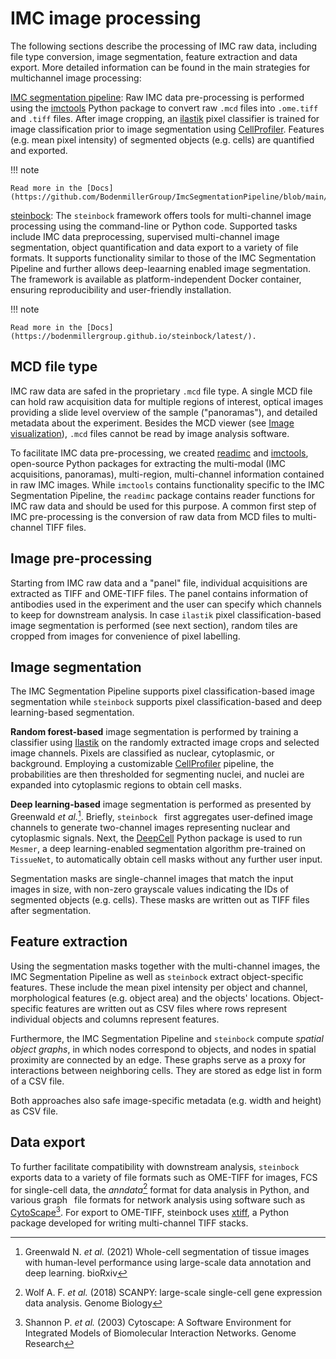 # IMC image processing

The following sections describe the processing of IMC raw data, including file type conversion, image segmentation, feature extraction and data export.
More detailed information can be found in the main strategies for multichannel image processing:

[IMC segmentation pipeline](https://github.com/BodenmillerGroup/ImcSegmentationPipeline): Raw IMC data pre-processing is performed using the 
[imctools](https://github.com/BodenmillerGroup/imctools) Python package to convert raw `.mcd` files into `.ome.tiff` and `.tiff` files.
After image cropping, an [ilastik](https://www.ilastik.org/) pixel classifier is trained for image classification prior to image segmentation 
using [CellProfiler](https://cellprofiler.org/). Features (e.g. mean pixel intensity) of segmented objects (e.g. cells) are quantified and
exported. 

!!! note
    
    Read more in the [Docs](https://github.com/BodenmillerGroup/ImcSegmentationPipeline/blob/main/scripts/imc_preprocessing.ipynb)

[steinbock](https://github.com/BodenmillerGroup/steinbock): The `steinbock` framework offers tools for multi-channel image processing using the command-line or Python code. 
Supported tasks include IMC data preprocessing, supervised multi-channel image segmentation, object quantification and data export to a variety of file formats. 
It supports functionality similar to those of the IMC Segmentation Pipeline and further allows deep-leaarning enabled image segmentation. 
The framework is available as platform-independent Docker container, ensuring reproducibility and user-friendly installation. 

!!! note

    Read more in the [Docs](https://bodenmillergroup.github.io/steinbock/latest/).

## MCD file type

IMC raw data are safed in the proprietary `.mcd` file type. A single MCD file can hold raw acquisition data for multiple regions of interest, 
optical images providing a slide level overview of the sample ("panoramas"), and detailed metadata about the experiment. 
Besides the MCD viewer (see [Image visualization](viewers.md)), `.mcd` files cannot be read by image analysis software. 

To facilitate IMC data pre-processing, we created [readimc](https://github.com/BodenmillerGroup/readimc) and [imctools](https://github.com/BodenmillerGroup/imctools), open-source
Python packages for extracting the multi-modal (IMC acquisitions, panoramas), multi-region, multi-channel information contained in raw IMC images.
While `imctools` contains functionality specific to the IMC Segmentation Pipeline, the `readimc` package contains reader functions for IMC raw data and should be used for this purpose.
A common first step of IMC pre-processing is the conversion of raw data from MCD files to multi-channel TIFF files. 

## Image pre-processing 

Starting from IMC raw data and a "panel" file, individual acquisitions are extracted as TIFF and OME-TIFF files. 
The panel contains information of antibodies used in the experiment and the user can specify which channels to keep for downstream analysis.
In case `ilastik` pixel classification-based image segmentation is performed (see next section), random tiles are cropped from images for convenience of pixel labelling.

## Image segmentation

The IMC Segmentation Pipeline supports pixel classification-based image segmentation while `steinbock` supports pixel classification-based and deep learning-based segmentation. 

**Random forest-based** image segmentation is performed by training a classifier using [Ilastik](https://www.ilastik.org/) on the randomly extracted image crops and selected image channels.
Pixels are classified as nuclear, cytoplasmic, or background. Employing a customizable [CellProfiler](https://cellprofiler.org/) pipeline, the probabilities are then thresholded for segmenting nuclei, and nuclei are expanded into cytoplasmic regions to obtain cell masks.

**Deep learning-based** image segmentation is performed as presented by Greenwald _et al._[^fn1]. 
Briefly, `steinbock`  first aggregates user-defined image channels to generate two-channel images representing nuclear and cytoplasmic signals. 
Next, the [DeepCell](https://github.com/vanvalenlab/intro-to-deepcell) Python package is used to run `Mesmer`, a deep learning-enabled segmentation algorithm pre-trained on `TissueNet`, to automatically obtain cell masks without any further user input.

Segmentation masks are single-channel images that match the input images in size, with non-zero grayscale values indicating the IDs of segmented objects (e.g. cells).
These masks are written out as TIFF files after segmentation.

## Feature extraction

Using the segmentation masks together with the multi-channel images, the IMC Segmentation Pipeline as well as `steinbock` extract object-specific features.
These include the mean pixel intensity per object and channel, morphological features (e.g. object area) and the objects' locations.
Object-specific features are written out as CSV files where rows represent individual objects and columns represent features.

Furthermore, the IMC Segmentation Pipeline and `steinbock` compute _spatial object graphs_, in which nodes correspond to objects, and nodes in spatial proximity are connected by an edge.
These graphs serve as a proxy for interactions between neighboring cells. 
They are stored as edge list in form of a CSV file.

Both approaches also safe image-specific metadata (e.g. width and height) as CSV file.

## Data export

To further facilitate compatibility with downstream analysis, `steinbock` exports data to a variety of file formats such as OME-TIFF for images, FCS for single-cell data, the _anndata_[^fn2] format for data analysis in Python, and various graph  file formats for network analysis using software such as [CytoScape](https://cytoscape.org/)[^fn3]. 
For export to OME-TIFF, steinbock uses [xtiff](), a Python package developed for writing multi-channel TIFF stacks.


[^fn1]: Greenwald N. _et al._ (2021) Whole-cell segmentation of tissue images with human-level performance using large-scale data annotation and deep learning. bioRxiv
[^fn2]: Wolf A. F. _et al._ (2018) SCANPY: large-scale single-cell gene expression data analysis. Genome Biology
[^fn3]: Shannon P. _et al._ (2003) Cytoscape: A Software Environment for Integrated Models of Biomolecular Interaction Networks. Genome Research